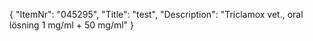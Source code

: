 {
  "ItemNr": "045295",
  "Title": "test",
  "Description": "Triclamox vet., oral lösning 1 mg/ml + 50 mg/ml"
}